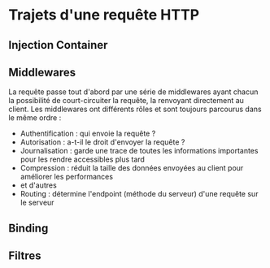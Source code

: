 # Trajets d'une requête HTTP

## Injection Container

## Middlewares

La requête passe tout d'abord par une série de middlewares ayant 
chacun la possibilité de court-circuiter la requête, la renvoyant directement
au client.
Les middlewares ont différents rôles et sont toujours parcourus dans le même ordre :
- Authentification : qui envoie la requête ?
- Autorisation : a-t-il le droit d'envoyer la requête ?
- Journalisation : garde une trace de toutes les informations importantes pour les rendre accessibles plus tard
- Compression : réduit la taille des données envoyées au client pour améliorer les performances
- et d'autres
- Routing : détermine l'endpoint (méthode du serveur) d'une requête sur le serveur

## Binding



## Filtres